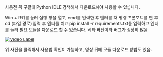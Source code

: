 사용전 꼭 구글에 Python IDLE 검색해서 다운로드해야 사용할 수 있습니다.

Win + R키를 눌러 실행 창을 열고, cmd를 입력한 후 엔터를 쳐 명령 프롬포트를 연 후 cd (파일 경로) 입력 후 엔터를 치고 pip install -r requirements.txt를 입력하고 엔터를 눌러 필요 모듈을 다운로드 할 수 있습니다.
베타 버전이라 버그가 상당히 많음



[![Video Label](http://img.youtube.com/vi/x648mloUWaQ/0.jpg)](https://youtu.be/x648mloUWaQ)


위 사진을 클릭해서 사용법 확인이 가능하고, 영상 뒤에 모듈 다운로드 방법도 있음.
